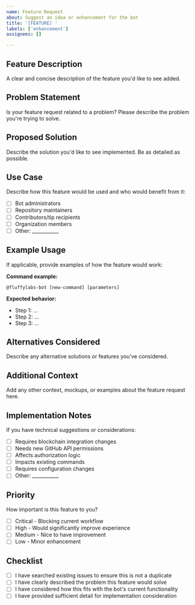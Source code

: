 ```yaml
---
name: Feature Request
about: Suggest an idea or enhancement for the bot
title: '[FEATURE] '
labels: ['enhancement']
assignees: []

---
```


## Feature Description
A clear and concise description of the feature you'd like to see added.

## Problem Statement
Is your feature request related to a problem? Please describe the problem you're trying to solve.

## Proposed Solution
Describe the solution you'd like to see implemented. Be as detailed as possible.

## Use Case
Describe how this feature would be used and who would benefit from it:
- [ ] Bot administrators
- [ ] Repository maintainers
- [ ] Contributors/tip recipients
- [ ] Organization members
- [ ] Other: ___________

## Example Usage
If applicable, provide examples of how the feature would work:

**Command example:**
```
@fluffylabs-bot [new-command] [parameters]
```

**Expected behavior:**
- Step 1: ...
- Step 2: ...
- Step 3: ...

## Alternatives Considered
Describe any alternative solutions or features you've considered.

## Additional Context
Add any other context, mockups, or examples about the feature request here.

## Implementation Notes
If you have technical suggestions or considerations:
- [ ] Requires blockchain integration changes
- [ ] Needs new GitHub API permissions
- [ ] Affects authorization logic
- [ ] Impacts existing commands
- [ ] Requires configuration changes
- [ ] Other: ___________

## Priority
How important is this feature to you?
- [ ] Critical - Blocking current workflow
- [ ] High - Would significantly improve experience
- [ ] Medium - Nice to have improvement
- [ ] Low - Minor enhancement

## Checklist
- [ ] I have searched existing issues to ensure this is not a duplicate
- [ ] I have clearly described the problem this feature would solve
- [ ] I have considered how this fits with the bot's current functionality
- [ ] I have provided sufficient detail for implementation consideration